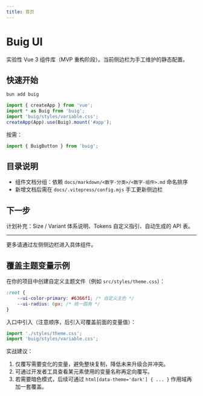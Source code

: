 ```yaml
---
title: 首页
---
```


# Buig UI

实验性 Vue 3 组件库（MVP 重构阶段）。当前侧边栏为手工维护的静态配置。

## 快速开始

```bash
bun add buig
```

```ts
import { createApp } from 'vue';
import * as Buig from 'buig';
import 'buig/styles/variable.css';
createApp(App).use(Buig).mount('#app');
```

按需：

```ts
import { BuigButton } from 'buig';
```

## 目录说明

-   组件文档分组：依赖 `docs/markdown/<数字-分类>/<数字-组件>.md` 命名排序
-   新增文档后需在 `docs/.vitepress/config.mjs` 手工更新侧边栏

## 下一步

计划补充：Size / Variant 体系说明、Tokens 自定义指引、自动生成的 API 表。

---

更多请通过左侧侧边栏进入具体组件。

## 覆盖主题变量示例

在你的项目中创建自定义主题文件（例如 `src/styles/theme.css`）：

```css
:root {
    --ui-color-primary: #6366f1; /* 自定义主色 */
    --ui-radius: 6px; /* 统一圆角 */
}
```

入口中引入（注意顺序，后引入可覆盖前面的变量值）：

```ts
import './styles/theme.css';
import 'buig/styles/variable.css';
```

实战建议：

1. 仅覆写需要变化的变量，避免整块复制，降低未来升级合并冲突。
2. 可通过开发者工具查看某元素使用的变量名称再定向覆写。
3. 若需要暗色模式，后续可通过 `html[data-theme='dark'] { ... }` 作用域再加一套覆盖。
